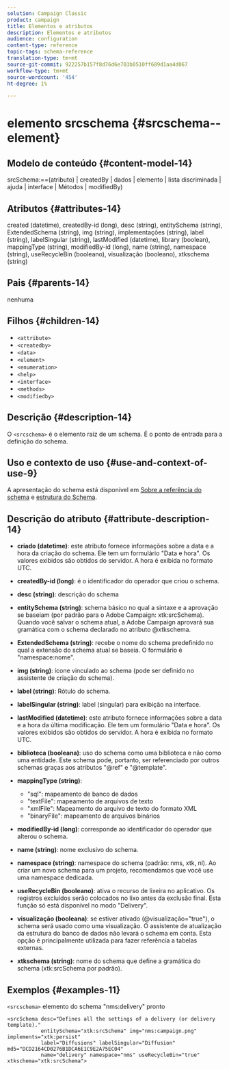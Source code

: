 ```yaml
---
solution: Campaign Classic
product: campaign
title: Elementos e atributos
description: Elementos e atributos
audience: configuration
content-type: reference
topic-tags: schema-reference
translation-type: tm+mt
source-git-commit: 922257b157f8d76d6e703b0510ff689d1aa4d067
workflow-type: tm+mt
source-wordcount: '454'
ht-degree: 1%

---
```



# elemento srcschema {#srcschema--element}

## Modelo de conteúdo {#content-model-14}

srcSchema:==(atributo) | createdBy | dados | elemento | lista discriminada | ajuda | interface | Métodos | modifiedBy)

## Atributos {#attributes-14}

created (datetime), createdBy-id (long), desc (string), entitySchema (string), ExtendedSchema (string), img (string), implementações (string), label (string), labelSingular (string), lastModified (datetime), library (boolean), mappingType (string), modifiedBy-id (long), name (string), namespace (string), useRecycleBin (booleano), visualização (booleano), xtkschema (string)

## Pais {#parents-14}

nenhuma

## Filhos {#children-14}

* `<attribute>`
* `<createdby>`
* `<data>`
* `<element>`
* `<enumeration>`
* `<help>`
* `<interface>`
* `<methods>`
* `<modifiedby>`

## Descrição {#description-14}

O `<srcschema>` é o elemento raiz de um schema. É o ponto de entrada para a definição do schema.

## Uso e contexto de uso {#use-and-context-of-use-9}

A apresentação do schema está disponível em [Sobre a referência do schema](../../../configuration/using/about-schema-reference.md) e [estrutura do Schema](../../../configuration/using/schema-structure.md).

## Descrição do atributo {#attribute-description-14}

* **criado (datetime)**: este atributo fornece informações sobre a data e a hora da criação do schema. Ele tem um formulário &quot;Data e hora&quot;. Os valores exibidos são obtidos do servidor. A hora é exibida no formato UTC.
* **createdBy-id (long)**: é o identificador do operador que criou o schema.
* **desc (string)**: descrição do schema
* **entitySchema (string)**: schema básico no qual a sintaxe e a aprovação se baseiam (por padrão para o Adobe Campaign: xtk:srcSchema). Quando você salvar o schema atual, a Adobe Campaign aprovará sua gramática com o schema declarado no atributo @xtkschema.
* **ExtendedSchema (string)**: recebe o nome do schema predefinido no qual a extensão do schema atual se baseia. O formulário é &quot;namespace:nome&quot;.
* **img (string)**: ícone vinculado ao schema (pode ser definido no assistente de criação do schema).
* **label (string)**: Rótulo do schema.
* **labelSingular (string)**: label (singular) para exibição na interface.
* **lastModified (datetime)**: este atributo fornece informações sobre a data e a hora da última modificação. Ele tem um formulário &quot;Data e hora&quot;. Os valores exibidos são obtidos do servidor. A hora é exibida no formato UTC.
* **biblioteca (booleana)**: uso do schema como uma biblioteca e não como uma entidade. Este schema pode, portanto, ser referenciado por outros schemas graças aos atributos &quot;@ref&quot; e &quot;@template&quot;.
* **mappingType (string)**:

   * &quot;sql&quot;: mapeamento de banco de dados
   * &quot;textFile&quot;: mapeamento de arquivos de texto
   * &quot;xmlFile&quot;: Mapeamento do arquivo de texto do formato XML
   * &quot;binaryFile&quot;: mapeamento de arquivos binários

* **modifiedBy-id (long)**: corresponde ao identificador do operador que alterou o schema.
* **name (string)**: nome exclusivo do schema.
* **namespace (string)**: namespace do schema (padrão: nms, xtk, nl). Ao criar um novo schema para um projeto, recomendamos que você use uma namespace dedicada.
* **useRecycleBin (booleano)**: ativa o recurso de lixeira no aplicativo. Os registros excluídos serão colocados no lixo antes da exclusão final. Esta função só está disponível no modo &quot;Delivery&quot;.
* **visualização (booleana)**: se estiver ativado (@visualização=&quot;true&quot;), o schema será usado como uma visualização. O assistente de atualização da estrutura do banco de dados não levará o schema em conta. Esta opção é principalmente utilizada para fazer referência a tabelas externas.
* **xtkschema (string)**: nome do schema que define a gramática do schema (xtk:srcSchema por padrão).

## Exemplos {#examples-11}

`<srcschema>` elemento do schema &quot;nms:delivery&quot; pronto

```
<srcSchema desc="Defines all the settings of a delivery (or delivery template)."  
           entitySchema="xtk:srcSchema" img="nms:campaign.png" implements="xtk:persist" 
           label="Diffusions" labelSingular="Diffusion" md5="DCD2164CD0276B1DCA6E1C9E2A75EC04"
           name="delivery" namespace="nms" useRecycleBin="true" xtkschema="xtk:srcSchema">
```
